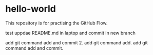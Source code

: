 # hello-world
This repository is for practising the GitHub Flow.

test uppdae README.md in laptop and commit in new branch

add git command add and commit 2.
add git command add.
add git command add and commit.


